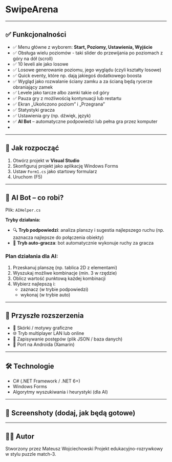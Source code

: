 # SwipeArena
---

## ✅ Funkcjonalności

- ✅ Menu główne z wyborem: **Start, Poziomy, Ustawienia, Wyjście**
- ✅ Obsługa wielu poziomów - taki slider do przewijania po poziomach z góry na dół (scroll)
- ✅ 10 leveli ale jako losowe
- ✅ Losowe generowanie poziomu, jego wyglądu (czyli kształty losowe)
- ✅ Quick eventy, które np. dają jakiegoś dodatkowego boosta
- ✅ Wygląd jako rozwalanie ściany zamku a za ścianą będą rycerze obraniający zamek
- ✅ Levele jako tarcze albo zamki takie od góry
- ✅ Pauza gry z możliwością kontynuacji lub restartu
- ✅ Ekran „Ukończono poziom” i „Przegrana”
- ✅ Statystyki gracza
- ✅ Ustawienia gry (np. dźwięk, język)
- ✅ **AI Bot** – automatyczne podpowiedzi lub pełna gra przez komputer
- 

---

## 🚀 Jak rozpocząć

1. Otwórz projekt w **Visual Studio**
2. Skonfiguruj projekt jako aplikację Windows Forms
3. Ustaw `Form1.cs` jako startowy formularz
4. Uruchom (F5)

---

## 🧠 AI Bot – co robi?

Plik: `AIHelper.cs`

**Tryby działania:**

- 🔍 **Tryb podpowiedzi**: analiza planszy i sugestia najlepszego ruchu (np. zaznacza najlepsze do połączenia obiekty)
- 🤖 **Tryb auto-gracza**: bot automatycznie wykonuje ruchy za gracza

### Plan działania dla AI:
1. Przeskanuj planszę (np. tablica 2D z elementami)
2. Wyszukaj możliwe kombinacje (min. 3 w rzędzie)
3. Oblicz wartość punktową każdej kombinacji
4. Wybierz najlepszą i:
   - zaznacz (w trybie podpowiedzi)
   - wykonaj (w trybie auto)

---

## 🧩 Przyszłe rozszerzenia

- 🎨 Skórki / motywy graficzne
- 🌐 Tryb multiplayer LAN lub online
- 🔐 Zapisywanie postępów (plik JSON / baza danych)
- 📱 Port na Androida (Xamarin)

---

## 🛠 Technologie

- C# (.NET Framework / .NET 6+)
- Windows Forms
- Algorytmy wyszukiwania i heurystyki (dla AI)

---

## 📸 Screenshoty (dodaj, jak będą gotowe)

---

## 👨‍💻 Autor
Stworzony przez Mateusz Wojciechowski 
Projekt edukacyjno-rozrywkowy w stylu puzzle match-3.

